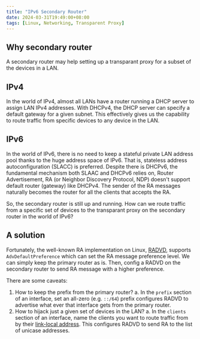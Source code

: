 ```yaml
---
title: "IPv6 Secondary Router"
date: 2024-03-31T19:49:00+08:00
tags: [Linux, Networking, Transparent Proxy]
---
```


## Why secondary router

A secondary router may help setting up a transparant proxy for a subset of the devices in a LAN.

## IPv4

In the world of IPv4, almost all LANs have a router running a DHCP server to assign LAN IPv4 addresses. With DHCPv4, the DHCP server can specify a default gateway for a given subnet. This effectively gives us the capability to route traffic from specific devices to any device in the LAN.

## IPv6

In the world of IPv6, there is no need to keep a stateful private LAN address pool thanks to the huge address space of IPv6. That is, stateless address autoconfiguration (SLACC) is preferred. Despite there is DHCPv6, the fundamental mechanism both SLAAC and DHCPv6 relies on, Router Advertisement, RA (or Neighbor Discovery Protocol, NDP) doesn't support default router (gateway) like DHCPv4. The sender of the RA messages naturally becomes the router for all the clients that accepts the RA.

So, the secondary router is still up and running. How can we route traffic from a specific set of devices to the transparant proxy on the secondary router in the world of IPv6?

## A solution

Fortunately, the well-known RA implementation on Linux, [RADVD](https://linux.die.net/man/5/radvd.conf), supports `AdvDefaultPreference` which can set the RA message preference level. We can simply keep the primary router as is. Then, config a RADVD on the secondary router to send RA message with a higher preference.

There are some caveats:
1. How to keep the prefix from the primary router?
    a. In the `prefix` section of an interface, set an all-zero (e.g. `::/64`) prefix configures RADVD to advertise what ever that interface gets from the primary router.
2. How to hijack just a given set of devices in the LAN?
    a. In the `clients` section of an interface, name the clients you want to route traffic from by their [link-local address](https://en.wikipedia.org/wiki/Link-local_address?useskin=vector). This configures RADVD to send RA to the list of unicase addresses.
